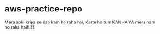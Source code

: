 # aws-practice-repo
Mera apki kripa se sab kam ho raha hai,
Karte ho tum KANHAIYA mera nam ho raha hai!!!!!!
